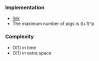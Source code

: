 ### Implementation
- [link](https://ithelp.ithome.com.tw/articles/10250432)
- The maximum number of pigs is (t+1)^p
​
### Complexity
- O(1) in time
- O(1) in extra space
​
​